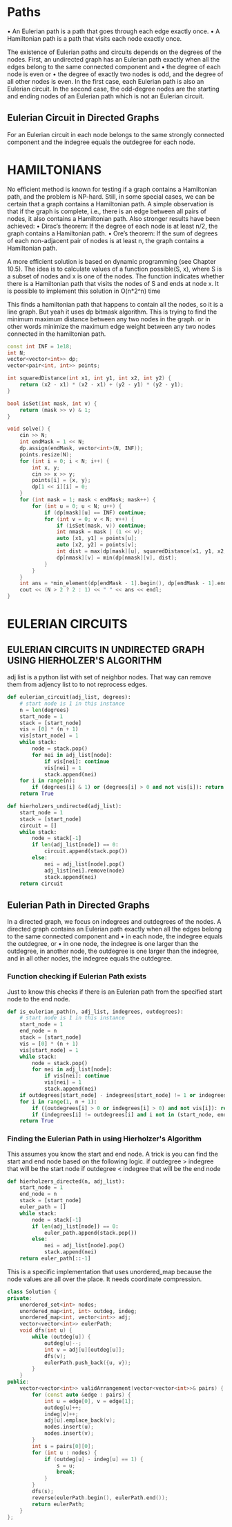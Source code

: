 # Paths

• An Eulerian path is a path that goes through each edge exactly once.
• A Hamiltonian path is a path that visits each node exactly once.

The existence of Eulerian paths and circuits depends on the degrees of the nodes.
First, an undirected graph has an Eulerian path exactly when all the edges
belong to the same connected component and
• the degree of each node is even or
• the degree of exactly two nodes is odd, and the degree of all other nodes is
even.
In the first case, each Eulerian path is also an Eulerian circuit. In the second
case, the odd-degree nodes are the starting and ending nodes of an Eulerian path
which is not an Eulerian circuit.

## Eulerian Circuit in Directed Graphs

For an Eulerian circuit in each node belongs to the same strongly connected component 
and the indegree equals the outdegree for each node. 

# HAMILTONIANS

No efficient method is known for testing if a graph contains a Hamiltonian path,
and the problem is NP-hard. Still, in some special cases, we can be certain that a
graph contains a Hamiltonian path.
A simple observation is that if the graph is complete, i.e., there is an edge
between all pairs of nodes, it also contains a Hamiltonian path. Also stronger
results have been achieved:
• Dirac’s theorem: If the degree of each node is at least n/2, the graph
contains a Hamiltonian path.
• Ore’s theorem: If the sum of degrees of each non-adjacent pair of nodes is
at least n, the graph contains a Hamiltonian path.

A more efficient solution is based on dynamic programming (see Chapter
10.5). The idea is to calculate values of a function possible(S, x), where S is a
subset of nodes and x is one of the nodes. The function indicates whether there is
a Hamiltonian path that visits the nodes of S and ends at node x. It is possible to
implement this solution in O(n*2^n) time

This finds a hamiltonian path that happens to contain all the nodes, so it is a line graph.  But yeah it uses dp bitmask algorithm.
This is trying to find the minimum maximum distance between any two nodes in the graph.  or in other words minimize the maximum edge weight between any 
two nodes connected in the hamiltonian path.

```cpp
const int INF = 1e18;
int N;
vector<vector<int>> dp;
vector<pair<int, int>> points;

int squaredDistance(int x1, int y1, int x2, int y2) {
    return (x2 - x1) * (x2 - x1) + (y2 - y1) * (y2 - y1);
}

bool isSet(int mask, int v) {
    return (mask >> v) & 1;
}

void solve() {
    cin >> N;
    int endMask = 1 << N;
    dp.assign(endMask, vector<int>(N, INF));
    points.resize(N);
    for (int i = 0; i < N; i++) {
        int x, y;
        cin >> x >> y;
        points[i] = {x, y};
        dp[1 << i][i] = 0;
    }
    for (int mask = 1; mask < endMask; mask++) {
        for (int u = 0; u < N; u++) {
            if (dp[mask][u] == INF) continue;
            for (int v = 0; v < N; v++) {
                if (isSet(mask, v)) continue;
                int nmask = mask | (1 << v);
                auto [x1, y1] = points[u];
                auto [x2, y2] = points[v];
                int dist = max(dp[mask][u], squaredDistance(x1, y1, x2, y2));
                dp[nmask][v] = min(dp[nmask][v], dist);
            }
        }
    }
    int ans = *min_element(dp[endMask - 1].begin(), dp[endMask - 1].end());
    cout << (N > 2 ? 2 : 1) << " " << ans << endl;
}
```

# EULERIAN CIRCUITS

## EULERIAN CIRCUITS IN UNDIRECTED GRAPH USING HIERHOLZER'S ALGORITHM

adj list is a python list with set of neighbor nodes.  That way can remove them from adjency list to to not reprocess edges.

```py
def eulerian_circuit(adj_list, degrees):
    # start node is 1 in this instance
    n = len(degrees)
    start_node = 1
    stack = [start_node]
    vis = [0] * (n + 1)
    vis[start_node] = 1
    while stack:
        node = stack.pop()
        for nei in adj_list[node]:
            if vis[nei]: continue
            vis[nei] = 1
            stack.append(nei)
    for i in range(n):
        if (degrees[i] & 1) or (degrees[i] > 0 and not vis[i]): return False
    return True

def hierholzers_undirected(adj_list):
    start_node = 1
    stack = [start_node]
    circuit = []
    while stack:
        node = stack[-1]
        if len(adj_list[node]) == 0:
            circuit.append(stack.pop())
        else:
            nei = adj_list[node].pop()
            adj_list[nei].remove(node)
            stack.append(nei)
    return circuit
```

## Eulerian Path in Directed Graphs

In a directed graph, we focus on indegrees and outdegrees of the nodes. A
directed graph contains an Eulerian path exactly when all the edges belong to
the same connected component and
• in each node, the indegree equals the outdegree, or
• in one node, the indegree is one larger than the outdegree, in another node,
the outdegree is one larger than the indegree, and in all other nodes, the
indegree equals the outdegree.

### Function checking if Eulerian Path exists

Just to know this checks if there is an Eulerian path from the
specified start node to the end node. 

```py
def is_eulerian_path(n, adj_list, indegrees, outdegrees):
    # start node is 1 in this instance
    start_node = 1
    end_node = n
    stack = [start_node]
    vis = [0] * (n + 1)
    vis[start_node] = 1
    while stack:
        node = stack.pop()
        for nei in adj_list[node]:
            if vis[nei]: continue
            vis[nei] = 1
            stack.append(nei)
    if outdegrees[start_node] - indegrees[start_node] != 1 or indegrees[end_node] - outdegrees[end_node] != 1: return False
    for i in range(1, n + 1):
        if ((outdegrees[i] > 0 or indegrees[i] > 0) and not vis[i]): return False
        if (indegrees[i] != outdegrees[i] and i not in (start_node, end_node)): return False
    return True
```

### Finding the Eulerian Path in using Hierholzer's Algorithm

This assumes you know the start and end node.  A trick is you can find the start and end node based on the following logic.
if outdegree > indegree that will be the start node
if outdegree < indegree that will be the end node

```py
def hierholzers_directed(n, adj_list):
    start_node = 1
    end_node = n
    stack = [start_node]
    euler_path = []
    while stack:
        node = stack[-1]
        if len(adj_list[node]) == 0:
            euler_path.append(stack.pop())
        else:
            nei = adj_list[node].pop()
            stack.append(nei)
    return euler_path[::-1]
```

This is a specific implementation that uses unordered_map because the node values are all over the place.
It needs coordinate compression. 

```cpp
class Solution {
private:
    unordered_set<int> nodes;
    unordered_map<int, int> outdeg, indeg;
    unordered_map<int, vector<int>> adj;
    vector<vector<int>> eulerPath;
    void dfs(int u) {
        while (outdeg[u]) {
            outdeg[u]--;
            int v = adj[u][outdeg[u]];
            dfs(v);
            eulerPath.push_back({u, v});
        }
    }
public:
    vector<vector<int>> validArrangement(vector<vector<int>>& pairs) {
        for (const auto &edge : pairs) {
            int u = edge[0], v = edge[1];
            outdeg[u]++;
            indeg[v]++;
            adj[u].emplace_back(v);
            nodes.insert(u);
            nodes.insert(v);
        }
        int s = pairs[0][0];
        for (int u : nodes) {
            if (outdeg[u] - indeg[u] == 1) {
                s = u;
                break;
            }
        }
        dfs(s);
        reverse(eulerPath.begin(), eulerPath.end());
        return eulerPath;
    }
};
```